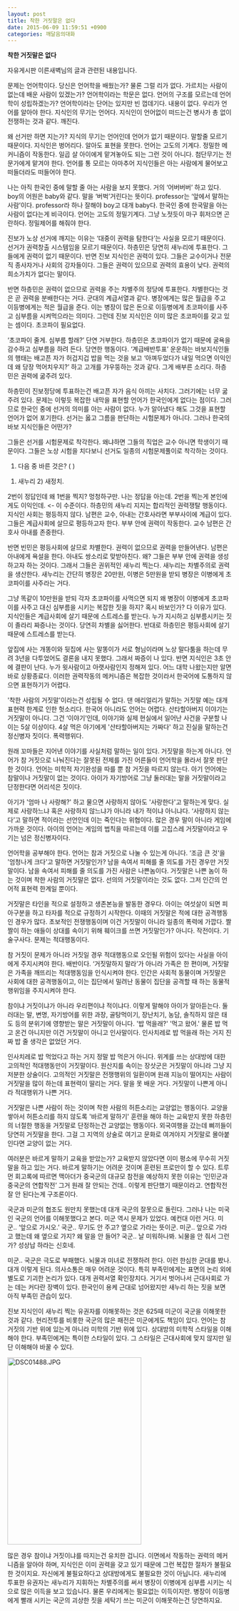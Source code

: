 ```yaml
---
layout: post
title: 착한 거짓말은 없다
date: 2015-06-09 11:59:51 +0900
categories: 깨달음의대화
---
```

**착한 거짓말은 없다** 

  


자유게시판 이른새벽님의 글과 관련된 내용입니다. 

  


문제는 언어학이다. 당신은 언어학을 배웠는가? 물론 그럴 리가 없다. 가르치는 사람이 없는데 배운 사람이 있겠는가? 언어학이라는 학문은 없다. 언어의 구조를 모르는데 언어학이 성립하겠는가? 언어학이라는 단어는 있지만 빈 껍데기다. 내용이 없다. 우리가 언어를 알아야 한다. 지식인의 무기는 언어다. 지식인이 언어없이 떠드는건 병사가 총 없이 전쟁하는 것과 같다. 깨진다. 

  


왜 선거만 하면 지는가? 지식의 무기는 언어인데 언어가 없기 때문이다. 말할줄 모르기 때문이다. 지식인은 벙어리다. 알아도 표현을 못한다. 언어는 고도의 기계다. 정밀한 메커니즘이 작동한다. 일곱 살 아이에게 맡겨놓아도 되는 그런 것이 아니다. 첨단무기는 전문가에게 맡겨야 한다. 언어를 통 모르는 아마추어 지식인들은 아는 사람에게 물어보고 떠들더라도 떠들어야 한다. 

  


나는 아직 한국인 중에 말할 줄 아는 사람을 보지 못했다. 거의 ‘어버버버’ 하고 있다. boy의 어원은 baby와 같다. 말을 ‘버벅’거린다는 뜻이다. professor는 ‘앞에서 말하는 사람’이다. professor라 하나 잘해야 boy고 대개 baby다. 한국인 중에 한국말을 아는 사람이 없다는게 비극이다. 언어는 고도의 정밀기계다. 그냥 노젓듯이 마구 휘저으면 곤란하다. 정밀제어를 해줘야 한다. 

  


진보가 노상 선거에 깨지는 이유는 ‘대중이 권력을 탐한다’는 사실을 모르기 때문이다. 선거가 권력창출 시스템임을 모르기 때문이다. 하층민은 당연히 새누리에 투표한다. 그들에게 권력이 없기 때문이다. 반면 진보 지식인은 권력이 있다. 그들은 교수이거나 전문직 종사자거나 사회의 강자들이다. 그들은 권력이 있으므로 권력의 효용이 낮다. 권력의 희소가치가 없다는 말이다. 

  


반면 하층민은 권력이 없으므로 권력을 주는 차별주의 정당에 투표한다. 차별한다는 것은 곧 권력을 분배한다는 거다. 군대의 계급서열과 같다. 병장에게는 많은 월급을 주고 이등병에게는 적은 월급을 준다. 이는 병장이 많은 돈으로 이등병에게 초코파이를 사주고 심부름을 시켜먹으라는 의미다. 그런데 진보 지식인은 이미 많은 초코파이를 갖고 있는 셈이다. 초코파이 필요없다.

  


‘초코파이 줄게. 심부름 할래?’ 단연 거부한다. 하층민은 초코파이가 없기 때문에 굴욕을 감수하고 심부름을 하려 든다. 당연한 행동이다. ‘계급배반투표’ 운운하는 바보지식인들의 행태는 배고픈 자가 허겁지겁 밥을 먹는 것을 보고 ‘아껴두었다가 내일 먹으면 이익인데 왜 당장 먹어치우지?’ 하고 고개를 갸우뚱하는 것과 같다. 그게 배부른 소리다. 하층민은 권력에 굶주려 있다. 

  


하층민이 진보정당에 투표하는건 배고픈 자가 음식 아끼는 사치다. 그러기에는 너무 굶주려 있다. 문제는 이렇듯 복잡한 내막을 표현할 언어가 한국인에게 없다는 점이다. 그러므로 한국인 중에 선거의 의미를 아는 사람이 없다. 누가 알아냈다 해도 그것을 표현할 언어가 없어 포기한다. 선거는 옳고 그름을 판단하는 시험문제가 아니다. 그러나 한국의 바보 지식인들은 어떤가? 

  


그들은 선거를 시험문제로 착각한다. 왜냐하면 그들의 직업은 교수 아니면 학생이기 때문이다. 그들은 노상 시험을 치다보니 선거도 일종의 시험문제풀이로 착각하는 것이다. 

  


1. 다음 중 바른 것은? ( )   
      
1) 새누리 2) 새정치. 

  


2번이 정답인데 왜 1번을 찍지? 멍청하구만. 나는 정답을 아는데. 2번을 찍는게 본인에게도 이익인데. <- 이 수준이다. 하층민의 새누리 지지는 합리적인 권력쟁탈 행동이다. 지식인 사회는 평등하지 않다. 남편은 교수, 아내는 간호사라면 부부사이에 계급이 있다. 그들은 계급사회에 살므로 평등하고자 한다. 부부 안에 권력이 작동한다. 교수 남편은 간호사 아내를 존중한다. 

  


반면 빈민은 평등사회에 살므로 차별한다. 권력이 없으므로 권력을 만들어낸다. 남편은 아내에게 욕설을 한다. 아내도 쌍소리로 맞받아친다. 왜? 그들은 부부 안에 권력을 생성하고자 하는 것이다. 그래서 그들은 권위적인 새누리 찍는다. 새누리는 차별주의로 권력을 생산한다. 새누리는 간단히 병장은 20만원, 이병은 5만원을 받되 병장은 이병에게 초코파이를 사주라는 거다.

  


그냥 똑같이 10만원을 받되 각자 초코파이를 사먹으면 되지 왜 병장이 이병에게 초코파이를 사주고 대신 심부름을 시키는 복잡한 짓을 하지? 혹시 바보인가? 다 이유가 있다. 지식인들은 계급사회에 살기 때문에 스트레스를 받는다. 누가 지시하고 심부름시키는 짓이 졸라리 짜증나는 것이다. 당연히 차별을 싫어한다. 반대로 하층민은 평등사회에 살기 때문에 스트레스를 받는다. 

  


앞집에 사는 개똥이와 뒷집에 사는 말똥이가 서로 형님이라며 노상 말다툼을 하는데 무려 3년을 다투었어도 결론을 내지 못했다. 그래서 짜증이 나 있다. 반면 지식인은 3초 안에 결판이 난다. 누가 윗사람이고 아랫사람인지 정해져 있다. 어느 대학 나왔는지만 알면 바로 상황종료다. 이러한 권력작동의 메커니즘은 복잡한 것이라서 한국어에 도통하지 않으면 표현하기가 어렵다. 

  


'착한 사람의 거짓말'이라는건 성립될 수 없다. 댄 애리얼리가 말하는 거짓말 예는 대개 표현력 한계로 인한 헛소리다. 한국어 아니라도 언어는 어렵다. 산타할아버지 이야기는 거짓말이 아니다. 그건 ‘이야기’인데, 이야기와 실제 현실에서 일어난 사건을 구분할 나이는 5살 이상이다. 4살 먹은 아기에게 '산타할아버지는 가짜다' 하고 진실을 말하는건 정신병자 짓이다. 폭력행위다.

  


원래 꼬마들은 지어낸 이야기를 사실처럼 말하는 일이 있다. 거짓말을 하는게 아니다. 언어가 참 거짓으로 나눠진다는 잘못된 전제를 가진 어른들이 언어학을 몰라서 잘못 판단한 것이다. 언어는 미학적 자기완성을 따를 뿐 참 거짓을 따르지 않는다. 아기 언어에는 참말이나 거짓말이 없는 것이다. 아이가 자기방어로 그냥 둘러대는 말을 거짓말이라고 단정한다면 어리석은 짓이다.

  


아기가 '엄마 나 사랑해?' 하고 물으면 사랑하지 않아도 '사랑한다'고 말하는게 맞다. 실제로 사랑하느냐 혹은 사랑하지 않느냐가 아니라 내가 적이냐 아니냐다. ‘사랑하지 않는다’고 말하면 적이라는 선언인데 이는 죽인다는 위협이다. 많은 경우 말이 아니라 게임에 가까운 것이다. 아이의 언어는 게임의 법칙을 따르는데 이를 고집스레 거짓말이라고 우기는 넘은 정신병자이다.

  


언어학을 공부해야 한다. 언어는 참과 거짓으로 나눌 수 있는게 아니다. ‘조금 큰 것'을 '엄청나게 크다'고 말하면 거짓말인가? 남을 속여서 피해를 줄 의도를 가진 경우만 거짓말이다. 남을 속여서 피해를 줄 의도를 가진 사람은 나쁜놈이다. 거짓말은 나쁜 놈이 하는 것이며 착한 사람의 거짓말은 없다. 선의의 거짓말이라는 것도 없다. 그저 인간의 언어적 표현력 한계일 뿐이다. 

  


거짓말은 타인을 적으로 설정하고 생존본능을 발동한 경우다. 아이는 여섯살이 되면 피아구분을 하고 타자를 적으로 규정하기 시작한다. 이때의 거짓말은 적에 대한 공격행동인 경우가 많다. 초보적인 전쟁행동이며 이건 거짓말이 아니라 일종의 폭력에 가깝다. 짤짤이 하는 애들이 상대를 속이기 위해 훼이크를 쓰면 거짓말인가? 아니다. 작전이다. 기술구사다. 문제는 적대행동이다.

  


참 거짓이 문제가 아니라 거짓일 경우 적대행동으로 오인될 위험이 있다는 사실을 아이에게 주지시켜야 한다. 배반이다. ‘거짓말하지 말라’가 아니라 가족은 한 편이며, 거짓말은 가족을 깨뜨리는 적대행동임을 인식시켜야 한다. 인간은 사회적 동물이며 거짓말은 사회에 대한 공격행동이고, 이는 집단에서 밀려난 동물이 집단을 공격할 때 하는 동물적 행위임을 주지시켜야 한다. 

  


참이냐 거짓이냐가 아니라 우리편이냐 적이냐다. 이렇게 말해야 아이가 알아듣는다. 둘러대는 말, 변명, 자기방어를 위한 과장, 골탕먹이기, 장난치기, 농담, 솔직하지 않은 태도 등의 분위기에 영향받는 말은 거짓말이 아니다. '밥 먹을래?' '먹고 왔어.' 물론 밥 먹고 온건 아니지만 이건 거짓말이 아니고 인사말이다. 인사치레로 밥 먹을래 하는 거지 진짜 밥 줄 생각은 없었던 거다.

  


인사치레로 밥 먹었다고 하는 거지 정말 밥 먹은거 아니다. 위계를 쓰는 상대방에 대한 고의적인 적대행동만이 거짓말이다. 원산지를 속이는 장삿군은 거짓말이 아니라 그냥 지저분한 상술이다. 고의적인 거짓말은 전쟁행위의 일환이며 원래 지능이 떨어지는 사람이 거짓말을 많이 하는데 표현력이 딸리는 거다. 말을 못 배운 거다. 거짓말이 나쁜게 아니라 적대행위가 나쁜 거다. 

  


거짓말은 나쁜 사람이 하는 것이며 착한 사람의 허튼소리는 교양없는 행동이다. 교양을 쌓아서 허튼소리를 하지 않도록 '바르게 말하기' 훈련을 해야 하는 교육받지 못한 하층민의 너절한 행동을 거짓말로 단정하는건 교양없는 행동이다. 외국여행을 갔는데 삐끼들이 당연히 거짓말을 한다. 그걸 그 지역의 상술로 여기고 문화로 여겨야지 거짓말로 몰아붙인다면 교양이 없는 거다.

  


여러분은 바르게 말하기 교육을 받았는가? 교육받지 않았다면 이미 평소에 무수히 거짓말을 하고 있는 거다. 바르게 말하기는 어려운 것이며 훈련된 프로만이 할 수 있다. 트루먼 회고록에 따르면 맥아더가 중국군의 대규모 참전을 예상하지 못한 이유는 ‘인민군과 중국군의 연합작전’ 그거 원래 잘 안되는 건데.. 이렇게 판단했기 때문이라고. 연합작전 잘 안 된다는게 구조론이다.

  


국군과 미군의 협조도 원만치 못했는데 대개 국군의 잘못으로 돌린다. 그러나 나는 미국인 국군의 언어를 이해못했다고 본다. 미군 역시 문제가 있었다. 예컨대 이런 거다. 미군.. ‘앞으로 가시오.’ 국군.. 무기도 안 주고? 옆으로 가라는 뜻이군. 미군.. 앞으로 가라고 했는데 왜 옆으로 가지? 왜 말을 안 들어? 국군.. 날 미워하나봐. 뇌물을 안 줘서 그런가? 성상납 하라는 신호네. 

  


미군.. 국군은 극도로 부패했다. 뇌물과 미녀로 전쟁하려 한다. 이런 한심한 군대를 봤나. 대개 이렇게 된다. 의사소통은 매우 어려운 것이다. 특히 부족민에게는 표면의 논리 외에 별도로 기괴한 논리가 있다. 대개 권력서열 확인장치다. 거기서 벗어나서 근대사회로 가는 데는 커다란 장벽이 있다. 한국인이 용케 근대로 넘어왔지만 새누리 하는 짓을 보면 아직 부족민 관습이 있다. 

  


진보 지식인이 새누리 찍는 유권자를 이해못하는 것은 625때 미군이 국군을 이해못한 것과 같다. 현리전투를 비롯한 국군의 많은 패전은 미군에게도 책임이 있다. 언어는 참 거짓의 기반 위에 있는게 아니라 미학의 기반 위에 있다. 상대방의 미학적 스타일을 이해해야 한다. 부족민에게는 특이한 스타일이 있다. 그 스타일은 근대사회에 맞지 않지만 일단 이해해야 바꿀 수 있다.

  



<img src="assets/attach/images/198/132/598/DSC01488.JPG" alt="DSC01488.JPG" width="300" height="419" />   


  


많은 경우 참이냐 거짓이냐를 따지는건 유치한 겁니다. 이면에서 작동하는 권력의 메커니즘을 알아야 하며, 지식인은 이미 권력을 갖고 있기 때문에 그런 복잡한 절차가 불필요한 것이지요. 자신에게 불필요하다고 상대방에게도 불필요한 것이 아닙니다. 새누리에 투표한 유권자는 새누리가 지휘하는 차별주의를 써서 병장이 이병에게 심부름 시키는 식으로 많은 이득을 보고 있습니다. 물론 우리에게는 필요없는 이득이지만. 병장이 이등병에게 빨래 시키는 국군의 괴상한 짓을 세탁기 쓰는 미군이 이해못하는건 당연하지요.
